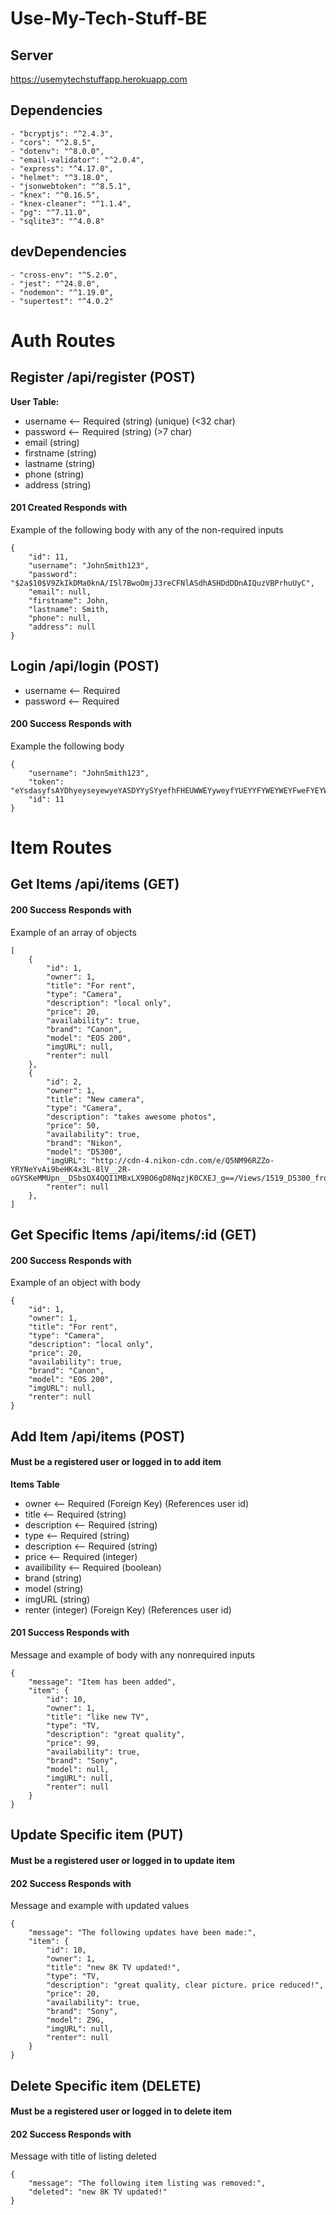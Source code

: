 # Use-My-Tech-Stuff-BE

## Server

https://usemytechstuffapp.herokuapp.com

## Dependencies

    - "bcryptjs": "^2.4.3",
    - "cors": "^2.8.5",
    - "dotenv": "^8.0.0",
    - "email-validator": "^2.0.4",
    - "express": "^4.17.0",
    - "helmet": "^3.18.0",
    - "jsonwebtoken": "^8.5.1",
    - "knex": "^0.16.5",
    - "knex-cleaner": "^1.1.4",
    - "pg": "^7.11.0",
    - "sqlite3": "^4.0.8"

## devDependencies

    - "cross-env": "^5.2.0",
    - "jest": "^24.8.0",
    - "nodemon": "^1.19.0",
    - "supertest": "^4.0.2"

# Auth Routes
## Register /api/register (POST)
**User Table:**
- username <-- Required (string) (unique) (<32 char)
- password <-- Required (string) (>7 char)
- email (string)
- firstname (string)
- lastname (string)
- phone (string)
- address  (string)


#### 201 Created Responds with
Example of the following body with any of the non-required inputs
```
{
    "id": 11,
    "username": "JohnSmith123",
    "password": "$2a$10$V9ZkIkDMa0knA/I5l7BwoOmjJ3reCFNlASdhASHDdDDnAIQuzVBPrhuUyC",
    "email": null,
    "firstname": John,
    "lastname": Smith,
    "phone": null,
    "address": null
}
```

## Login /api/login (POST)

- username <-- Required
- password <-- Required

#### 200 Success Responds with
Example the following body
```
{
    "username": "JohnSmith123",
    "token": "eYsdasyfsAYDhyeyseyewyeYASDYYySYyefhFHEUWWEYyweyfYUEYYFYWEYWEYFweFYEYWEFWYwYWEYFHWEYFweYFYWEDHFHfdhhfdhfhewOEIOWOEIuu",
    "id": 11
}
```

# Item Routes
## Get Items /api/items (GET)
#### 200 Success Responds with
Example of an array of objects 
```
[
    {
        "id": 1,
        "owner": 1,
        "title": "For rent",
        "type": "Camera",
        "description": "local only",
        "price": 20,
        "availability": true,
        "brand": "Canon",
        "model": "EOS 200",
        "imgURL": null,
        "renter": null
    },
    {
        "id": 2,
        "owner": 1,
        "title": "New camera",
        "type": "Camera",
        "description": "takes awesome photos",
        "price": 50,
        "availability": true,
        "brand": "Nikon",
        "model": "D5300",
        "imgURL": "http://cdn-4.nikon-cdn.com/e/Q5NM96RZZo-YRYNeYvAi9beHK4x3L-8lV__2R-oGYSKeMMUpn__DSbsOX4QQI1MBxLX9BO6gD8NqzjK0CXEJ_g==/Views/1519_D5300_front.png",
        "renter": null
    },
]
```
## Get Specific Items /api/items/:id (GET)
#### 200 Success Responds with
Example of an object with body
```
{
    "id": 1,
    "owner": 1,
    "title": "For rent",
    "type": "Camera",
    "description": "local only",
    "price": 20,
    "availability": true,
    "brand": "Canon",
    "model": "EOS 200",
    "imgURL": null,
    "renter": null
}
```
## Add Item /api/items (POST)
#### Must be a registered user or logged in to add item
**Items Table**
- owner <-- Required (Foreign Key) (References user id)
- title <-- Required (string)
- description <-- Required (string)
- type <-- Required (string)
- description <-- Required (string)
- price <-- Required (integer)
- availibility <-- Required (boolean)
- brand (string)
- model (string)
- imgURL (string)
- renter (integer) (Foreign Key) (References user id)


#### 201 Success Responds with 
Message and example of body with any nonrequired inputs
```
{
    "message": "Item has been added",
    "item": {
        "id": 10,
        "owner": 1,
        "title": "like new TV",
        "type": "TV,
        "description": "great quality",
        "price": 99,
        "availability": true,
        "brand": "Sony",
        "model": null,
        "imgURL": null,
        "renter": null
    }
}
```

## Update Specific item (PUT)
#### Must be a registered user or logged in to update item
#### 202 Success Responds with
Message and example with updated values
```
{
    "message": "The following updates have been made:",
    "item": {
        "id": 10,
        "owner": 1,
        "title": "new 8K TV updated!",
        "type": "TV,
        "description": "great quality, clear picture. price reduced!",
        "price": 20,
        "availability": true,
        "brand": "Sony",
        "model": Z9G,
        "imgURL": null,
        "renter": null
    }
}
```
## Delete Specific item (DELETE)
#### Must be a registered user or logged in to delete item
#### 202 Success Responds with
Message with title of listing deleted
```
{
    "message": "The following item listing was removed:",
    "deleted": "new 8K TV updated!"
}
```
